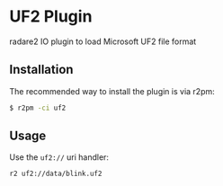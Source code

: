 # UF2 Plugin

radare2 IO plugin to load Microsoft UF2 file format


## Installation

The recommended way to install the plugin is via r2pm:

```sh
$ r2pm -ci uf2
```

## Usage

Use the `uf2://` uri handler:

```sh
r2 uf2://data/blink.uf2
```
